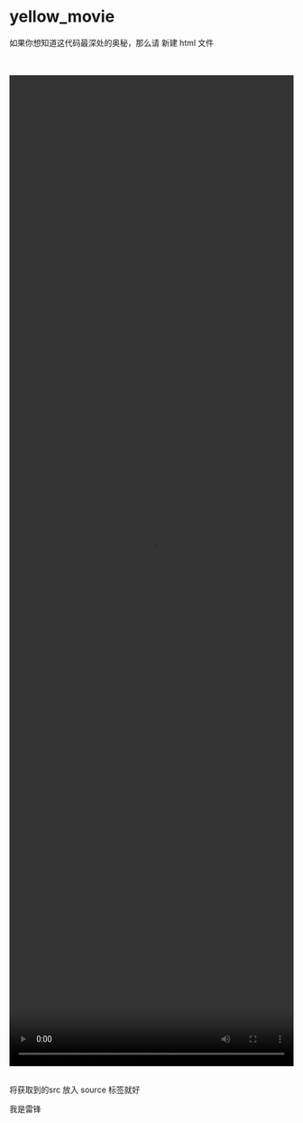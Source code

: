 # yellow_movie

如果你想知道这代码最深处的奥秘，那么请 新建 html 文件  

<!DOCTYPE html>
<html>
    <head>
        <meta charset="utf-8">
        <script src="https://apps.bdimg.com/libs/jquery/2.1.4/jquery.min.js"></script>
        <script src="http://libs.baidu.com/jquery/2.0.0/jquery.min.js"></script>
    </head>
    <br>
    <br>
         <div id = "id"> 
         	<b  align="center"></h1></b>
                    <video custom-cache="false" width="100%" height="45%" autoplay="autoplay" controls="controls">
                    <source src="" type="video/mp4"> </video>
         </div>       
    <br>
 <script>  
 </script>
 
 
 
 
 将获取到的src 放入 source 标签就好 
 
 
 我是雷锋
